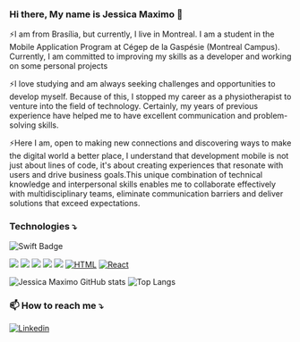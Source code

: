 ### Hi there, My name is Jessica Maximo 👋

⚡I am from Brasília, but currently, I live in Montreal. I am a student in the Mobile Application Program at Cégep de la Gaspésie (Montreal Campus). Currently, I am committed to improving my skills as a developer and working on some personal projects

⚡I love studying and am always seeking challenges and opportunities to develop myself. Because of this, I stopped my career as a physiotherapist to venture into the field of technology. Certainly, my years of previous experience have helped me to have excellent communication and problem-solving skills. 

⚡Here I am, open to making new connections and discovering ways to make the digital world a better place, I understand that development mobile is not just about lines of code, it's about creating experiences that resonate with users and drive business goals.This unique combination of technical knowledge and interpersonal skills enables me to collaborate effectively with multidisciplinary teams, eliminate communication barriers and deliver solutions that exceed expectations.

### Technologies ⤵️
<img src="https://img.shields.io/badge/Swift-F05138?style=for-the-badge&logo=swift&logoColor=white" alt="Swift Badge" />

<img src="https://img.shields.io/badge/Kotlin-0095D5?&style=for-the-badge&logo=kotlin&logoColor=white" /> <img src="https://img.shields.io/badge/Java-ED8B00?style=for-the-badge&logo=openjdk&logoColor=white" /> <img src="https://img.shields.io/badge/Swift-F05138?style=for-the-badge&logo=swift&logoColor=white" />
<img src="https://img.shields.io/badge/Kotlin-0095D5?&style=for-the-badge&logo=kotlin&logoColor=white" /> <img src="https://img.shields.io/badge/Java-ED8B00?style=for-the-badge&logo=openjdk&logoColor=white"/>
[![HTML](https://img.shields.io/badge/HTML-E34F26?style=for-the-badge&logo=html5&logoColor=white)](https://developer.mozilla.org/en-US/docs/Web/HTML)
[![React](https://img.shields.io/badge/React-20232A?style=for-the-badge&logo=react&logoColor=61DAFB)](https://reactjs.org/)

 ![Jessica Maximo GitHub stats](https://github-readme-stats.vercel.app/api?username=jessicamaximo23&show_icons=true&theme=dracula)  ![Top Langs](https://github-readme-stats.vercel.app/api/top-langs/?username=jessicamaximo23&hide_progress=trueicons=true&theme=dracula)
 

### 📫 How to reach me ⤵️
  
 [![Linkedin](https://img.shields.io/badge/LinkedIn-0077B5?style=for-the-badge&logo=linkedin&logoColor=white)](https://www.linkedin.com/in/j%C3%A9ssica-m%C3%A1ximo-b65467115/) 

